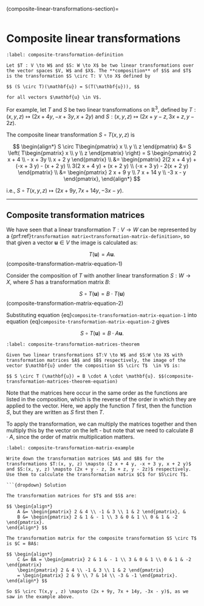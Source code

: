 (composite-linear-transformations-section)=

```{index} Linear transformations ; composite transformations
```

# Composite linear transformations

```{prf:definition} Composite transformations
:label: composite-transformation-definition

Let $T : V \to W$ and $S: W \to X$ be two linear transformations over the vector spaces $V, W$ and $X$. The **composition** of $S$ and $T$ is the transformation $S \circ T: V \to X$ defined by

$$ (S \circ T)(\mathbf{u}) = S(T(\mathbf{u})), $$

for all vectors $\mathbf{u} \in V$.
```

For example, let $T$ and $S$ be two linear transformations on $\mathbb{R}^3$, defined by $T:(x, y, z) \mapsto (2 x + 4 y, -x + 3 y, x + 2 y)$ and $S:(x, y, z) \mapsto (2x + y - z, 3x + z, y - 2z)$.

The composite linear transformation $S \circ T(x, y, z)$ is

$$ \begin{align*}
    S \circ T\begin{pmatrix} x \\ y \\ z \end{pmatrix} &=
    S \left( T\begin{pmatrix} x \\ y \\ z \end{pmatrix} \right)
    = S \begin{pmatrix} 2 x + 4 \\ - x + 3y \\ x + 2 y \end{pmatrix} \\
    &= \begin{pmatrix}
        2(2 x + 4 y) + (-x + 3 y) - (x + 2 y) \\
        3(2 x + 4 y) + (x + 2 y) \\
        (-x + 3 y) - 2(x + 2 y)
    \end{pmatrix} \\
    &= \begin{pmatrix} 2 x + 9 y \\ 7 x + 14 y \\ -3 x - y \end{pmatrix},
\end{align*} $$

i.e., $S \circ T(x,y , z) \mapsto (2x + 9y, 7x + 14y, -3x - y)$.

---

## Composite transformation matrices

We have seen that a linear transformation $T: V \to W$ can be represented by a {prf:ref}`transformation matrix<transformation-matrix-definition>`, so that given a vector $\mathbf{u} \in V$ the image is calculated as:

$$ T(\mathbf{u}) = A \mathbf{u}. $$(composite-transformation-matrix-equation-1)

Consider the composition of $T$ with another linear transformation $S: W \to X$, where $S$ has a transformation matrix $B$:

$$ S \circ T(\mathbf{u}) = B \cdot T(\mathbf{u}) $$(composite-transformation-matrix-equation-2)

Substituting equation {eq}`composite-transformation-matrix-equation-1` into equation {eq}`composite-transformation-matrix-equation-2` gives

$$ S \circ T (\mathbf{u}) = B \cdot A \mathbf{u}. $$

```{prf:theorem} Composite transformation matrices
:label: composite-transformation-matrices-theorem

Given two linear transformations $T:V \to W$ and $S:W \to X$ with transformation matrices $A$ and $B$ respectively, the image of the vector $\mathbf{u} under the composition $S \circ T$  \in V$ is:

$$ S \circ T (\mathbf{u}) = B \cdot A \cdot \mathbf{u}. $$(composite-transformation-matrices-theorem-equation)
```

Note that the matrices here occur in the same order as the functions are listed in the composition, which is the reverse of the order in which they are applied to the vector. Here, we apply the function $T$ first, then the function $S$, but they are written as $S$ first then $T$.

To apply the transformation, we can multiply the matrices together and then multiply this by the vector on the left - but note that we need to calculate $B \cdot A$, since the order of matrix multiplication matters. 

```{prf:example}
:label: composite-transformation-matrix-example

Write down the transformation matrices $A$ and $B$ for the transformations $T:(x, y, z) \mapsto (2 x + 4 y, -x + 3 y, x + 2 y)$ and $S:(x, y, z) \mapsto (2x + y - z, 3x + z, y - 2z)$ respectively. Use them to calculate the transformation matrix $C$ for $S\circ T$.

```{dropdown} Solution

The transformation matrices for $T$ and $S$ are:

$$ \begin{align*}
    A &= \begin{pmatrix} 2 & 4 \\ -1 & 3 \\ 1 & 2 \end{pmatrix}, &
    B &= \begin{pmatrix} 2 & 1 & - 1 \\ 3 & 0 & 1 \\ 0 & 1 & -2 \end{pmatrix}.
\end{align*} $$

The transformation matrix for the composite transformation $S \circ T$ is $C = BA$:

$$ \begin{align*}
    C &= BA = \begin{pmatrix} 2 & 1 & - 1 \\ 3 & 0 & 1 \\ 0 & 1 & -2 \end{pmatrix}
    \begin{pmatrix} 2 & 4 \\ -1 & 3 \\ 1 & 2 \end{pmatrix}
    = \begin{pmatrix} 2 & 9 \\ 7 & 14 \\ -3 & -1 \end{pmatrix}.
\end{align*} $$

So $S \circ T(x,y , z) \mapsto (2x + 9y, 7x + 14y, -3x - y)$, as we saw in the example above.
```
